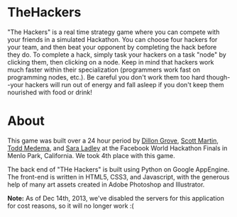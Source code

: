 TheHackers
==========

"The Hackers" is a real time strategy game where you can compete with your friends in a simulated Hackathon.  You can choose four hackers for your team, and then beat your opponent by completing the hack before they do.  To complete a hack, simply task your hackers on a task "node" by clicking them, then clicking on a node.  Keep in mind that hackers work much faster within their specialization (programmers work fast on programming nodes, etc.).  Be careful you don't work them too hard though--your hackers will run out of energy and fall asleep if you don't keep them nourished with food or drink!

About
==========
This game was built over a 24 hour period by [Dillon Grove](www.github.com/dillongrove), [Scott Martin](www.github.com/smartin015), [Todd Medema](www.toddmedema.com), and [Sara Ladley](http://saraladley.com/#/0) at the Facebook World Hackathon Finals in Menlo Park, California.  We took 4th place with this game.

The back end of "THe Hackers" is built using Python on Google AppEngine.  The front-end is written in HTML5, CSS3, and Javascript, with the generous help of many art assets created in Adobe Photoshop and Illustrator.

__Note:__ As of Dec 14th, 2013, we've disabled the servers for this application for cost reasons, so it will no longer work :(